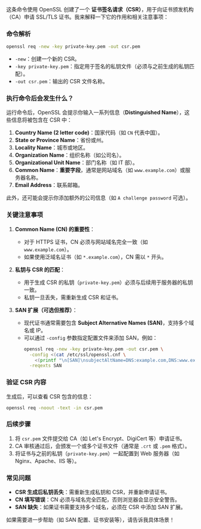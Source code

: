 这条命令使用 OpenSSL 创建了一个 **证书签名请求（CSR）**，用于向证书颁发机构（CA）申请 SSL/TLS 证书。我来解释一下它的作用和相关注意事项：


### **命令解析**
```bash
openssl req -new -key private-key.pem -out csr.pem
```
- `-new`：创建一个新的 CSR。
- `-key private-key.pem`：指定用于签名的私钥文件（必须与之前生成的私钥匹配）。
- `-out csr.pem`：输出的 CSR 文件名称。


### **执行命令后会发生什么？**
运行命令后，OpenSSL 会提示你输入一系列信息（**Distinguished Name**），这些信息将被包含在 CSR 中：

1. **Country Name (2 letter code)**：国家代码（如 `CN` 代表中国）。
2. **State or Province Name**：省份或州。
3. **Locality Name**：城市或地区。
4. **Organization Name**：组织名称（如公司名）。
5. **Organizational Unit Name**：部门名称（如 IT 部）。
6. **Common Name**：**重要字段**，通常是网站域名（如 `www.example.com`）或服务器名称。
7. **Email Address**：联系邮箱。

此外，还可能会提示你添加额外的公司信息（如 `A challenge password` 可选）。


### **关键注意事项**
1. **Common Name (CN) 的重要性**：
   - 对于 HTTPS 证书，CN 必须与网站域名完全一致（如 `www.example.com`）。
   - 如果使用泛域名证书（如 `*.example.com`），CN 需以 `*` 开头。

2. **私钥与 CSR 的匹配**：
   - 用于生成 CSR 的私钥（`private-key.pem`）必须与后续用于服务器的私钥一致。
   - 私钥一旦丢失，需重新生成 CSR 和证书。

3. **SAN 扩展（可选但推荐）**：
   - 现代证书通常需要包含 **Subject Alternative Names (SAN)**，支持多个域名或 IP。
   - 可以通过 `-config` 参数指定配置文件来添加 SAN，例如：
     ```bash
     openssl req -new -key private-key.pem -out csr.pem \
       -config <(cat /etc/ssl/openssl.cnf \
         <(printf "\n[SAN]\nsubjectAltName=DNS:example.com,DNS:www.example.com")) \
       -reqexts SAN
     ```


### **验证 CSR 内容**
生成后，可以查看 CSR 包含的信息：
```bash
openssl req -noout -text -in csr.pem
```


### **后续步骤**
1. 将 `csr.pem` 文件提交给 CA（如 Let's Encrypt、DigiCert 等）申请证书。
2. CA 审核通过后，会颁发一个或多个证书文件（通常是 `.crt` 或 `.pem` 格式）。
3. 将证书与之前的私钥（`private-key.pem`）一起配置到 Web 服务器（如 Nginx、Apache、IIS 等）。


### **常见问题**
- **CSR 生成后私钥丢失**：需重新生成私钥和 CSR，并重新申请证书。
- **CN 填写错误**：CN 必须与域名完全匹配，否则浏览器会显示安全警告。
- **SAN 缺失**：如果证书需要支持多个域名，必须在 CSR 中添加 SAN 扩展。

如果需要进一步帮助（如 SAN 配置、证书安装等），请告诉我具体场景！